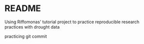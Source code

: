 # README

Using Riffomonas' tutorial project to practice reproducible research practices with drought data

practicing git commit